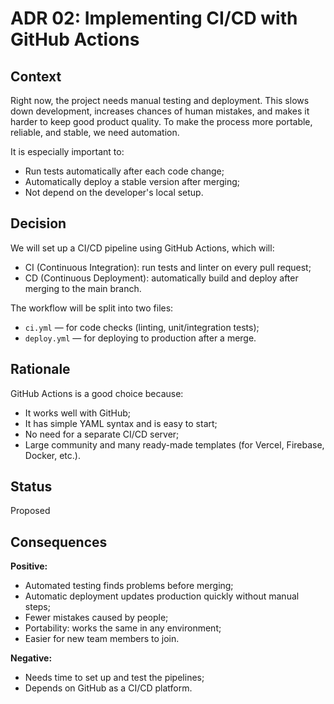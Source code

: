 # ADR 02: Implementing CI/CD with GitHub Actions

## Context

Right now, the project needs manual testing and deployment. This slows down development, increases chances of human mistakes, and makes it harder to keep good product quality. To make the process more portable, reliable, and stable, we need automation.

It is especially important to:

- Run tests automatically after each code change;
- Automatically deploy a stable version after merging;
- Not depend on the developer's local setup.

## Decision

We will set up a CI/CD pipeline using GitHub Actions, which will:

- CI (Continuous Integration): run tests and linter on every pull request;
- CD (Continuous Deployment): automatically build and deploy after merging to the main branch.

The workflow will be split into two files:

- `ci.yml` — for code checks (linting, unit/integration tests);
- `deploy.yml` — for deploying to production after a merge.

## Rationale

GitHub Actions is a good choice because:

- It works well with GitHub;
- It has simple YAML syntax and is easy to start;
- No need for a separate CI/CD server;
- Large community and many ready-made templates (for Vercel, Firebase, Docker, etc.).

## Status

Proposed

## Consequences

**Positive:**

- Automated testing finds problems before merging;
- Automatic deployment updates production quickly without manual steps;
- Fewer mistakes caused by people;
- Portability: works the same in any environment;
- Easier for new team members to join.

**Negative:**

- Needs time to set up and test the pipelines;
- Depends on GitHub as a CI/CD platform. 
